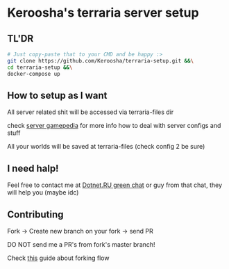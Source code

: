 # Keroosha's terraria server setup

## TL'DR

```BASH
# Just copy-paste that to your CMD and be happy :>
git clone https://github.com/Keroosha/terraria-setup.git &&\
cd terraria-setup &&\
docker-compose up
```

## How to setup as I want

All server related shit will be accessed via terraria-files dir

check [server gamepedia](https://terraria.gamepedia.com/Server#Server_config_file) for more info how to deal with server configs and stuff

All your worlds will be saved at terraria-files (check config 2 be sure)

## I need halp!

Feel free to contact me at [Dotnet.RU green chat](https://t.me/dotnettalks) or guy from that chat, they will help you (maybe idc)

## Contributing

Fork -> Create new branch on your fork -> send PR

DO NOT send me a PR's from fork's master branch!

Check [this](https://gist.github.com/Chaser324/ce0505fbed06b947d962) guide about forking flow
